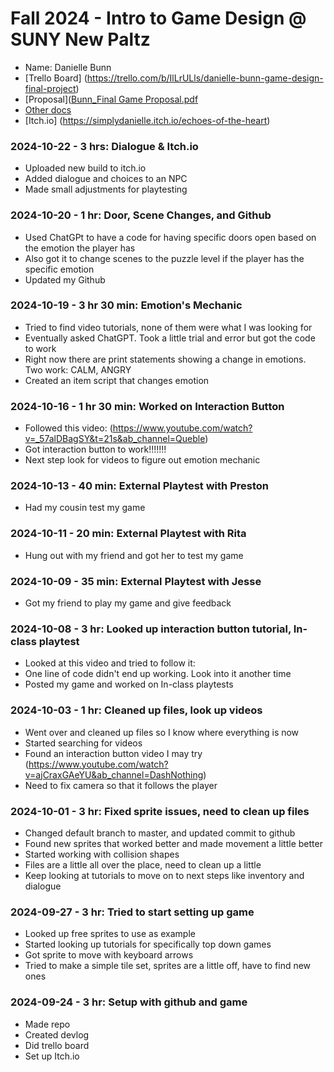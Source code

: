 # Fall 2024 - Intro to Game Design @ SUNY New Paltz
* Name: Danielle Bunn
* [Trello Board] (https://trello.com/b/IlLrULls/danielle-bunn-game-design-final-project)
* [Proposal]([Bunn_Final Game Proposal.pdf](https://github.com/user-attachments/files/17121769/Bunn_Final.Game.Proposal.pdf)
* [Other docs](todo)
* [Itch.io] (https://simplydanielle.itch.io/echoes-of-the-heart)

### 2024-10-22 - 3 hrs: Dialogue & Itch.io
* Uploaded new build to itch.io
* Added dialogue and choices to an NPC
* Made small adjustments for playtesting

### 2024-10-20 - 1 hr: Door, Scene Changes, and Github
* Used ChatGPt to have a code for having specific doors open based on the emotion the player has
* Also got it to change scenes to the puzzle level if the player has the specific emotion
* Updated my Github

### 2024-10-19 - 3 hr 30 min: Emotion's Mechanic
* Tried to find video tutorials, none of them were what I was looking for 
* Eventually asked ChatGPT. Took a little trial and error but got the code to work
* Right now there are print statements showing a change in emotions. Two work: CALM, ANGRY
* Created an item script that changes emotion


### 2024-10-16 - 1 hr 30 min: Worked on Interaction Button
* Followed this video: (https://www.youtube.com/watch?v=_57alDBagSY&t=21s&ab_channel=Queble)
* Got interaction button to work!!!!!!!
* Next step look for videos to figure out emotion mechanic

### 2024-10-13 - 40 min: External Playtest with Preston
* Had my cousin test my game

### 2024-10-11 - 20 min: External Playtest with Rita
* Hung out with my friend and got her to test my game


### 2024-10-09 - 35 min: External Playtest with Jesse
* Got my friend to play my game and give feedback

### 2024-10-08 - 3 hr: Looked up interaction button tutorial, In-class playtest
* Looked at this video and tried to follow it:
* One line of code didn't end up working. Look into it another time
* Posted my game and worked on In-class playtests

### 2024-10-03 - 1 hr: Cleaned up files, look up videos
* Went over and cleaned up files so I know where everything is now
* Started searching for videos
* Found an interaction button video I may try (https://www.youtube.com/watch?v=ajCraxGAeYU&ab_channel=DashNothing)
* Need to fix camera so that it follows the player

### 2024-10-01 - 3 hr: Fixed sprite issues, need to clean up files
* Changed default branch to master, and updated commit to github
* Found new sprites that worked better and made movement a little better
* Started working with collision shapes
* Files are a little all over the place, need to clean up a little
* Keep looking at tutorials to move on to next steps like inventory and dialogue

### 2024-09-27 - 3 hr: Tried to start setting up game
* Looked up free sprites to use as example
* Started looking up tutorials for specifically top down games
* Got sprite to move with keyboard arrows
* Tried to make a simple tile set, sprites are a little off, have to find new ones

### 2024-09-24 - 3 hr: Setup with github and game
* Made repo
* Created devlog
* Did trello board
* Set up Itch.io
